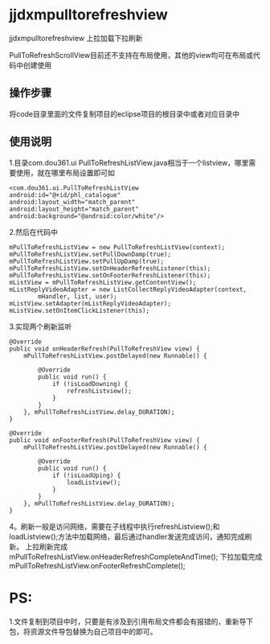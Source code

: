 # jjdxmpulltorefreshview
jjdxmpulltorefreshview 上拉加载下拉刷新

PullToRefreshScrollView目前还不支持在布局使用，其他的view均可在布局或代码中创建使用

## 操作步骤 ##
将code目录里面的文件复制项目的eclipse项目的根目录中或者对应目录中
## 使用说明 ##

1.目录com.dou361.ui PullToRefreshListView.java相当于一个listview，哪里需要使用，就在哪里布局设置即可如

    <com.dou361.ui.PullToRefreshListView
    android:id="@+id/phl_catalogue"
    android:layout_width="match_parent"
    android:layout_height="match_parent"
    android:background="@android:color/white"/>

2.然后在代码中

    mPullToRefreshListView = new PullToRefreshListView(context);
	mPullToRefreshListView.setPullDownDamp(true);
	mPullToRefreshListView.setPullUpDamp(true);
	mPullToRefreshListView.setOnHeaderRefreshListener(this);
	mPullToRefreshListView.setOnFooterRefreshListener(this);
	mListView = mPullToRefreshListView.getContentView();
	mListReplyVideoAdapter = new ListCollectReplyVideoAdapter(context,
			mHandler, list, user);
	mListView.setAdapter(mListReplyVideoAdapter);
	mListView.setOnItemClickListener(this);


3.实现两个刷新监听

	@Override
	public void onHeaderRefresh(PullToRefreshView view) {
		mPullToRefreshListView.postDelayed(new Runnable() {

			@Override
			public void run() {
				if (!isLoadDowning) {
					refreshListview();
				}
			}
		}, mPullToRefreshListView.delay_DURATION);
	}

	@Override
	public void onFooterRefresh(PullToRefreshView view) {
		mPullToRefreshListView.postDelayed(new Runnable() {

			@Override
			public void run() {
				if (!isLoadUping) {
					loadListview();
				}
			}
		}, mPullToRefreshListView.delay_DURATION);
	}

4。刷新一般是访问网络，需要在子线程中执行refreshListview();和loadListview();方法中加载网络，最后通过handler发送完成访问，通知完成刷新。
上拉刷新完成
	mPullToRefreshListView.onHeaderRefreshCompleteAndTime();
下拉加载完成
	mPullToRefreshListView.onFooterRefreshComplete();

# PS: #
1.文件复制到项目中时，只要是有涉及到引用布局文件都会有报错的，重新导下包，将资源文件导包替换为自己项目中的即可。
